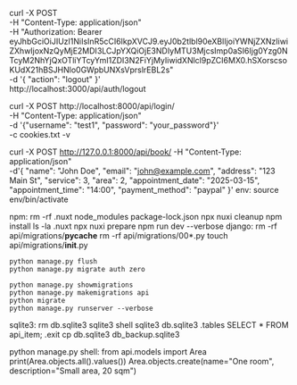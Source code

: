 curl -X POST \
  -H "Content-Type: application/json" \
  -H "Authorization: Bearer eyJhbGciOiJIUzI1NiIsInR5cCI6IkpXVCJ9.eyJ0b2tlbl90eXBlIjoiYWNjZXNzIiwiZXhwIjoxNzQyMjE2MDI3LCJpYXQiOjE3NDIyMTU3MjcsImp0aSI6Ijg0Yzg0NTcyM2NhYjQxOTliYTcyYmI1ZDI3N2FiYjMyIiwidXNlcl9pZCI6MX0.hSXorscsoKUdX21hBSJHNlo0GWpbUNXsVprslrEBL2s" \
  -d '{ "action": "logout" }' \
  http://localhost:3000/api/auth/logout
  
curl -X POST http://localhost:8000/api/login/ \
  -H "Content-Type: application/json" \
  -d '{"username": "test1", "password": "your_password"}' \
  -c cookies.txt -v

curl -X POST http://127.0.0.1:8000/api/book/ -H "Content-Type: application/json" \
    -d'{
        "name": "John Doe",
        "email": "john@example.com",
        "address": "123 Main St",
        "service": 3,
        "area": 2,
        "appointment_date": "2025-03-15",
        "appointment_time": "14:00",
        "payment_method": "paypal"
    }'
env:
    source env/bin/activate

npm:
    rm -rf .nuxt node_modules package-lock.json
    npx nuxi cleanup
    npm install
    ls -la .nuxt
    npx nuxi prepare
    npm run dev --verbose
django:
    rm -rf api/migrations/__pycache__
    rm -rf api/migrations/00*.py
    touch api/migrations/__init__.py

    python manage.py flush
    python manage.py migrate auth zero
    
    python manage.py showmigrations
    python manage.py makemigrations api
    python migrate
    python manage.py runserver --verbose
sqlite3:
    rm db.sqlite3
    sqlite3 shell
    sqlite3 db.sqlite3
    .tables
    SELECT * FROM api_item;
    .exit
    cp db.sqlite3 db_backup.sqlite3

python manage.py shell:
    from api.models import Area
    print(Area.objects.all().values())
    Area.objects.create(name="One room", description="Small area, 20 sqm")




